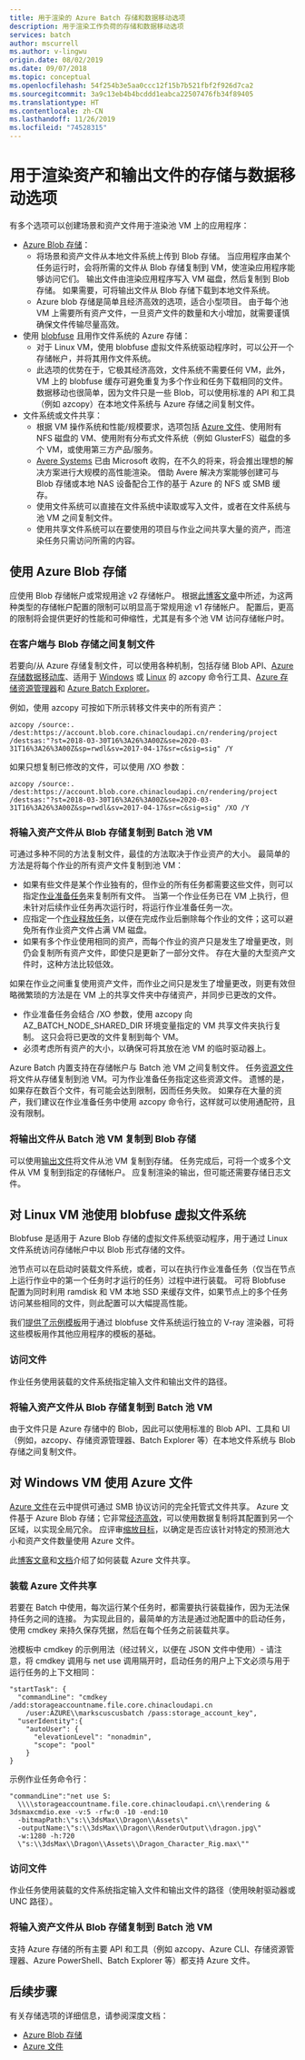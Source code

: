 ```yaml
---
title: 用于渲染的 Azure Batch 存储和数据移动选项
description: 用于渲染工作负荷的存储和数据移动选项
services: batch
author: mscurrell
ms.author: v-lingwu
origin.date: 08/02/2019
ms.date: 09/07/2018
ms.topic: conceptual
ms.openlocfilehash: 54f254b3e5aa0ccc12f15b7b521fbf2f926d7ca2
ms.sourcegitcommit: 3a9c13eb4b4bcddd1eabca22507476fb34f89405
ms.translationtype: HT
ms.contentlocale: zh-CN
ms.lasthandoff: 11/26/2019
ms.locfileid: "74528315"
---
```

# <a name="storage-and-data-movement-options-for-rendering-asset-and-output-files"></a>用于渲染资产和输出文件的存储与数据移动选项

有多个选项可以创建场景和资产文件用于渲染池 VM 上的应用程序：

* [Azure Blob 存储](/storage/blobs/storage-blobs-introduction)：
  * 将场景和资产文件从本地文件系统上传到 Blob 存储。 当应用程序由某个任务运行时，会将所需的文件从 Blob 存储复制到 VM，使渲染应用程序能够访问它们。 输出文件由渲染应用程序写入 VM 磁盘，然后复制到 Blob 存储。  如果需要，可将输出文件从 Blob 存储下载到本地文件系统。
  * Azure blob 存储是简单且经济高效的选项，适合小型项目。  由于每个池 VM 上需要所有资产文件，一旦资产文件的数量和大小增加，就需要谨慎确保文件传输尽量高效。  
* 使用 [blobfuse](/storage/blobs/storage-how-to-mount-container-linux) 且用作文件系统的 Azure 存储：
  * 对于 Linux VM，使用 blobfuse 虚拟文件系统驱动程序时，可以公开一个存储帐户，并将其用作文件系统。
  * 此选项的优势在于，它极其经济高效，文件系统不需要任何 VM，此外，VM 上的 blobfuse 缓存可避免重复为多个作业和任务下载相同的文件。  数据移动也很简单，因为文件只是一些 Blob，可以使用标准的 API 和工具（例如 azcopy）在本地文件系统与 Azure 存储之间复制文件。
* 文件系统或文件共享：
  * 根据 VM 操作系统和性能/规模要求，选项包括 [Azure 文件](/storage/files/storage-files-introduction)、使用附有 NFS 磁盘的 VM、使用附有分布式文件系统（例如 GlusterFS）磁盘的多个 VM，或使用第三方产品/服务。
  * [Avere Systems](https://www.averesystems.com/) 已由 Microsoft 收购，在不久的将来，将会推出理想的解决方案进行大规模的高性能渲染。  借助 Avere 解决方案能够创建可与 Blob 存储或本地 NAS 设备配合工作的基于 Azure 的 NFS 或 SMB 缓存。
  * 使用文件系统可以直接在文件系统中读取或写入文件，或者在文件系统与池 VM 之间复制文件。
  * 使用共享文件系统可以在要使用的项目与作业之间共享大量的资产，而渲染任务只需访问所需的内容。

## <a name="using-azure-blob-storage"></a>使用 Azure Blob 存储

应使用 Blob 存储帐户或常规用途 v2 存储帐户。  根据[此博客文章](https://azure.microsoft.com/blog/announcing-larger-higher-scale-storage-accounts/)中所述，为这两种类型的存储帐户配置的限制可以明显高于常规用途 v1 存储帐户。  配置后，更高的限制将会提供更好的性能和可伸缩性，尤其是有多个池 VM 访问存储帐户时。

### <a name="copying-files-between-client-and-blob-storage"></a>在客户端与 Blob 存储之间复制文件

若要向/从 Azure 存储复制文件，可以使用各种机制，包括存储 Blob API、[Azure 存储数据移动库](https://github.com/Azure/azure-storage-net-data-movement)、适用于 [Windows](/storage/common/storage-use-azcopy) 或 [Linux](/storage/common/storage-use-azcopy-linux) 的 azcopy 命令行工具、[Azure 存储资源管理器](https://azure.microsoft.com/features/storage-explorer/)和 [Azure Batch Explorer](https://azure.github.io/BatchExplorer/)。

例如，使用 azcopy 可按如下所示转移文件夹中的所有资产：


`azcopy /source:. /dest:https://account.blob.core.chinacloudapi.cn/rendering/project /destsas:"?st=2018-03-30T16%3A26%3A00Z&se=2020-03-31T16%3A26%3A00Z&sp=rwdl&sv=2017-04-17&sr=c&sig=sig" /Y`

如果只想复制已修改的文件，可以使用 /XO 参数：

`azcopy /source:. /dest:https://account.blob.core.chinacloudapi.cn/rendering/project /destsas:"?st=2018-03-30T16%3A26%3A00Z&se=2020-03-31T16%3A26%3A00Z&sp=rwdl&sv=2017-04-17&sr=c&sig=sig" /XO /Y`

### <a name="copying-input-asset-files-from-blob-storage-to-batch-pool-vms"></a>将输入资产文件从 Blob 存储复制到 Batch 池 VM

可通过多种不同的方法复制文件，最佳的方法取决于作业资产的大小。
最简单的方法是将每个作业的所有资产文件复制到池 VM：

* 如果有些文件是某个作业独有的，但作业的所有任务都需要这些文件，则可以指定[作业准备任务](https://docs.microsoft.com/rest/api/batchservice/job/add#jobpreparationtask)来复制所有文件。  当第一个作业任务已在 VM 上执行，但未针对后续作业任务再次运行时，将运行作业准备任务一次。
* 应指定一个[作业释放任务](https://docs.microsoft.com/rest/api/batchservice/job/add#jobreleasetask)，以便在完成作业后删除每个作业的文件；这可以避免所有作业资产文件占满 VM 磁盘。
* 如果有多个作业使用相同的资产，而每个作业的资产只是发生了增量更改，则仍会复制所有资产文件，即使只是更新了一部分文件。  存在大量的大型资产文件时，这种方法比较低效。

如果在作业之间重复使用资产文件，而作业之间只是发生了增量更改，则更有效但略微繁琐的方法是在 VM 上的共享文件夹中存储资产，并同步已更改的文件。

* 作业准备任务会结合 /XO 参数，使用 azcopy 向 AZ_BATCH_NODE_SHARED_DIR 环境变量指定的 VM 共享文件夹执行复制。  这只会将已更改的文件复制到每个 VM。
* 必须考虑所有资产的大小，以确保可将其放在池 VM 的临时驱动器上。

Azure Batch 内置支持在存储帐户与 Batch 池 VM 之间复制文件。  任务[资源文件](https://docs.microsoft.com/rest/api/batchservice/job/add#resourcefile)将文件从存储复制到池 VM。可为作业准备任务指定这些资源文件。  遗憾的是，如果存在数百个文件，有可能会达到限制，因而任务失败。  如果存在大量的资产，我们建议在作业准备任务中使用 azcopy 命令行，这样就可以使用通配符，且没有限制。

### <a name="copying-output-files-to-blob-storage-from-batch-pool-vms"></a>将输出文件从 Batch 池 VM 复制到 Blob 存储

可以使用[输出文件](https://docs.microsoft.com/rest/api/batchservice/task/add#outputfile)将文件从池 VM 复制到存储。  任务完成后，可将一个或多个文件从 VM 复制到指定的存储帐户。  应复制渲染的输出，但可能还需要存储日志文件。

## <a name="using-a-blobfuse-virtual-file-system-for-linux-vm-pools"></a>对 Linux VM 池使用 blobfuse 虚拟文件系统

Blobfuse 是适用于 Azure Blob 存储的虚拟文件系统驱动程序，用于通过 Linux 文件系统访问存储帐户中以 Blob 形式存储的文件。

池节点可以在启动时装载文件系统，或者，可以在执行作业准备任务（仅当在节点上运行作业中的第一个任务时才运行的任务）过程中进行装载。  可将 Blobfuse 配置为同时利用 ramdisk 和 VM 本地 SSD 来缓存文件，如果节点上的多个任务访问某些相同的文件，则此配置可以大幅提高性能。

我们[提供了示例模板](https://github.com/Azure/BatchExplorer-data/tree/master/ncj/vray/render-linux-with-blobfuse-mount)用于通过 blobfuse 文件系统运行独立的 V-ray 渲染器，可将这些模板用作其他应用程序的模板的基础。

### <a name="accessing-files"></a>访问文件

作业任务使用装载的文件系统指定输入文件和输出文件的路径。

### <a name="copying-input-asset-files-from-blob-storage-to-batch-pool-vms"></a>将输入资产文件从 Blob 存储复制到 Batch 池 VM

由于文件只是 Azure 存储中的 Blob，因此可以使用标准的 Blob API、工具和 UI（例如，azcopy、存储资源管理器、Batch Explorer 等）在本地文件系统与 Blob 存储之间复制文件。

## <a name="using-azure-files-with-windows-vms"></a>对 Windows VM 使用 Azure 文件

[Azure 文件](/storage/files/storage-files-introduction)在云中提供可通过 SMB 协议访问的完全托管式文件共享。  Azure 文件基于 Azure Blob 存储；它非常[经济高效](https://www.azure.cn/pricing/details/storage/files/)，可以使用数据复制将其配置到另一个区域，以实现全局冗余。  应评审[缩放目标](/storage/files/storage-files-scale-targets#azure-files-scale-targets)，以确定是否应该针对特定的预测池大小和资产文件数量使用 Azure 文件。

此[博客文章](https://blogs.msdn.microsoft.com/windowsazurestorage/2014/05/26/persisting-connections-to-microsoft-azure-files/)和[文档](/storage/files/storage-how-to-use-files-windows)介绍了如何装载 Azure 文件共享。

### <a name="mounting-an-azure-files-share"></a>装载 Azure 文件共享

若要在 Batch 中使用，每次运行某个任务时，都需要执行装载操作，因为无法保持任务之间的连接。  为实现此目的，最简单的方法是通过池配置中的启动任务，使用 cmdkey 来持久保存凭据，然后在每个任务之前装载共享。

池模板中 cmdkey 的示例用法（经过转义，以便在 JSON 文件中使用）- 请注意，将 cmdkey 调用与 net use 调用隔开时，启动任务的用户上下文必须与用于运行任务的上下文相同：

```
"startTask": {
  "commandLine": "cmdkey /add:storageaccountname.file.core.chinacloudapi.cn
    /user:AZURE\\markscuscusbatch /pass:storage_account_key",
  "userIdentity":{
    "autoUser": {
      "elevationLevel": "nonadmin",
      "scope": "pool"
    }
}
```

示例作业任务命令行：
```
"commandLine":"net use S:
  \\\\storageaccountname.file.core.chinacloudapi.cn\\rendering &
3dsmaxcmdio.exe -v:5 -rfw:0 -10 -end:10
  -bitmapPath:\"s:\\3dsMax\\Dragon\\Assets\"
  -outputName:\"s:\\3dsMax\\Dragon\\RenderOutput\\dragon.jpg\"
  -w:1280 -h:720
  \"s:\\3dsMax\\Dragon\\Assets\\Dragon_Character_Rig.max\""
```

### <a name="accessing-files"></a>访问文件

作业任务使用装载的文件系统指定输入文件和输出文件的路径（使用映射驱动器或 UNC 路径）。

### <a name="copying-input-asset-files-from-blob-storage-to-batch-pool-vms"></a>将输入资产文件从 Blob 存储复制到 Batch 池 VM

支持 Azure 存储的所有主要 API 和工具（例如 azcopy、Azure CLI、存储资源管理器、Azure PowerShell、Batch Explorer 等）都支持 Azure 文件。

## <a name="next-steps"></a>后续步骤

有关存储选项的详细信息，请参阅深度文档：

- [Azure Blob 存储](/storage/blobs/storage-blobs-introduction)
- [Azure 文件](/storage/files/storage-files-introduction)

